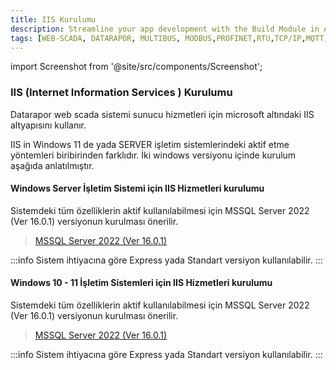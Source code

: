 ```yaml
---
title: IIS Kurulumu
description: Streamline your app development with the Build Module in Appcircle, offering automated builds for iOS and Android platforms.
tags: [WEB-SCADA, DATARAPOR, MULTIBUS, MODBUS,PROFINET,RTU,TCP/IP,MQTT,BACNET,SCADA,VERI TOPLAMA]
---
```


 
import Screenshot from '@site/src/components/Screenshot';

### IIS (Internet Information Services ) Kurulumu

Datarapor web scada sistemi sunucu hizmetleri için microsoft altındaki IIS altyapısını kullanır.


IIS in Windows 11 de yada SERVER işletim sistemlerindeki aktif etme yöntemleri biribirinden farklıdır.
İki windows versiyonu içinde kurulum aşağıda anlatılmıştır.


#### Windows Server İşletim Sistemi için IIS Hizmetleri kurulumu

Sistemdeki tüm özelliklerin aktif kullanılabilmesi için MSSQL Server 2022 (Ver 16.0.1) versiyonun kurulması önerilir.
> [MSSQL Server 2022 (Ver 16.0.1)](https://www.microsoft.com/tr-tr/sql-server/sql-server-downloads)

:::info
Sistem ihtiyacına göre Express yada Standart versiyon kullanılabilir.
:::

<Screenshot url='/img/MSSQLServ3.png' />





#### Windows 10 - 11 İşletim Sistemleri için  IIS Hizmetleri kurulumu

Sistemdeki tüm özelliklerin aktif kullanılabilmesi için MSSQL Server 2022 (Ver 16.0.1) versiyonun kurulması önerilir.
> [MSSQL Server 2022 (Ver 16.0.1)](https://www.microsoft.com/tr-tr/sql-server/sql-server-downloads)

:::info
Sistem ihtiyacına göre Express yada Standart versiyon kullanılabilir.
:::

<Screenshot url='/img/MSSQLServ3.png' />
